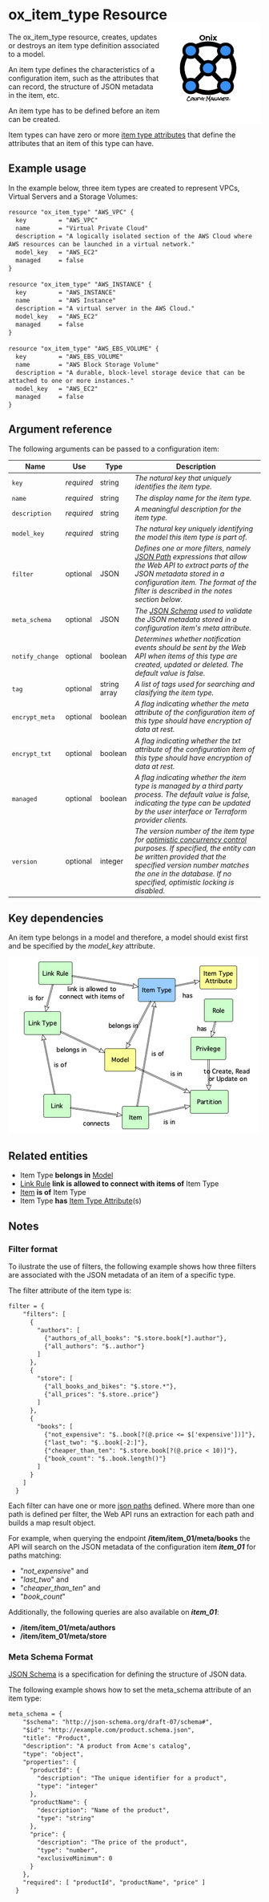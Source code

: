 # ox_item_type Resource <img src="../../../docs/pics/ox.png" width="200" height="200" align="right">

The ox_item_type resource, creates, updates or destroys an item type definition associated to a model.

An item type defines the characteristics of a configuration item, such as the attributes that can record, the structure of JSON metadata in the item, etc.

An item type has to be defined before an item can be created.

Item types can have zero or more [item type attributes](ox_item_type_attribute.md) that define the attributes that an item of this type can have.

## Example usage

In the example below, three item types are created to represent VPCs, Virtual Servers and a Storage Volumes:

```hcl
resource "ox_item_type" "AWS_VPC" {
  key         = "AWS_VPC"
  name        = "Virtual Private Cloud"
  description = "A logically isolated section of the AWS Cloud where AWS resources can be launched in a virtual network."
  model_key   = "AWS_EC2"
  managed     = false
}

resource "ox_item_type" "AWS_INSTANCE" {
  key         = "AWS_INSTANCE"
  name        = "AWS Instance"
  description = "A virtual server in the AWS Cloud."
  model_key   = "AWS_EC2"
  managed     = false
}

resource "ox_item_type" "AWS_EBS_VOLUME" {
  key         = "AWS_EBS_VOLUME"
  name        = "AWS Block Storage Volume"
  description = "A durable, block-level storage device that can be attached to one or more instances."
  model_key   = "AWS_EC2"
  managed     = false
}
```

## Argument reference

The following arguments can be passed to a configuration item:

| Name | Use | Type |  Description |
|---|---|---|---|
| `key` | *required* | string | *The natural key that uniquely identifies the item type.* |
| `name`| *required* | string | *The display name for the item type.* |
| `description`| *required* | string | *A meaningful description for the item type.* |
| `model_key` | *required* | string | *The natural key uniquely identifying the model this item type is part of.* |
| `filter`| optional | JSON | *Defines one or more filters, namely [JSON Path](https://goessner.net/articles/JsonPath/) expressions that allow the Web API to extract parts of the JSON metadata stored in a configuration item. The format of the filter is described in the notes section below.* |
| `meta_schema` | optional | JSON | *The [JSON Schema](https://json-schema.org/) used to validate the JSON metadata stored in a configuration item's meta attribute.* |
| `notify_change` | optional | boolean | *Determines whether notification events should be sent by the Web API when items of this type are created, updated or deleted. The default value is false.* |
| `tag` | optional | string array | *A list of tags used for searching and clasifying the item type.* |
| `encrypt_meta` | optional | boolean | *A flag indicating whether the meta attribute of the configuration item of this type should have encryption of data at rest.* |
| `encrypt_txt` | optional | boolean | *A flag indicating whether the txt attribute of the configuration item of this type should have encryption of data at rest.* |
| `managed` | optional | boolean | *A flag indicating whether the item type is managed by a third party process. The default value is false, indicating the type can be updated by the user interface or Terraform provider clients.* |
| `version` | optional | integer | *The version number of the item type for [optimistic concurrency control](https://en.wikipedia.org/wiki/Optimistic_concurrency_control) purposes. If specified, the entity can be written provided that the specified version number matches the one in the database. If no specified, optimistic locking is disabled.* |

## Key dependencies

An item type belongs in a model and therefore, a model should exist first and be specified by the *model_key* attribute.

![Item Type](../pics/item_type.png)

## Related entities

- Item Type **belongs in** [Model](ox_model.md)
- [Link Rule](ox_link_rule.md) **link is allowed to connect with items of** Item Type
- [Item](ox_item.md) **is of** Item Type
- Item Type **has** [Item Type Attribute](ox_item_type_attribute.md)(s)

## Notes

### Filter format

To ilustrate the use of filters, the following example shows how three filters are associated with the JSON metadata of an item of a specific type. 

The filter attribute of the item type is:

```hcl
filter = {
    "filters": [
      {
        "authors": [
          {"authors_of_all_books": "$.store.book[*].author"},
          {"all_authors": "$..author"}
        ]
      },
      {
        "store": [
          {"all_books_and_bikes": "$.store.*"},
          {"all_prices": "$.store..price"}
        ]
      },
      {
        "books": [
          {"not_expensive": "$..book[?(@.price <= $['expensive'])]"},
          {"last_two": "$..book[-2:]"},
          {"cheaper_than_ten": "$.store.book[?(@.price < 10)]"},
          {"book_count": "$..book.length()"}
        ]
      }
    ]
  }
```

Each filter can have one or more [json paths](https://goessner.net/articles/JsonPath/) defined. Where more than one path is defined per filter, the Web API runs an extraction for each path and builds a map result object.

For example, when querying the endpoint **/item/item_01/meta/books** the API will search on the JSON metadata of the configuration item ***item_01*** for paths matching:

- "*not_expensive*" and
- "*last_two*" and
- "*cheaper_than_ten*" and
- "*book_count*"

Additionally, the following queries are also available on ***item_01***:

- **/item/item_01/meta/authors**
- **/item/item_01/meta/store**
  
### Meta Schema Format

[JSON Schema](https://json-schema.org/draft/2019-09/json-schema-validation.html) is a specification for defining the structure of JSON data.

The following example shows how to set the meta_schema attribute of an item type:

```hcl
meta_schema = {
    "$schema": "http://json-schema.org/draft-07/schema#",
    "$id": "http://example.com/product.schema.json",
    "title": "Product",
    "description": "A product from Acme's catalog",
    "type": "object",
    "properties": {
      "productId": {
        "description": "The unique identifier for a product",
        "type": "integer"
      },
      "productName": {
        "description": "Name of the product",
        "type": "string"
      },
      "price": {
        "description": "The price of the product",
        "type": "number",
        "exclusiveMinimum": 0
      }
    },
    "required": [ "productId", "productName", "price" ]
  }
  ```